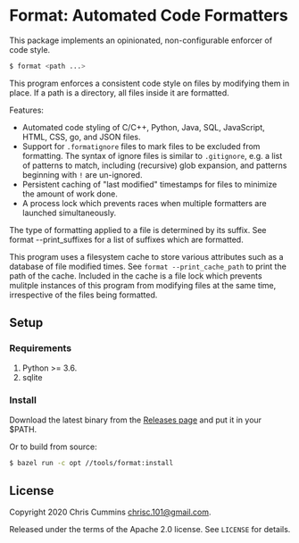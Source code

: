# Format: Automated Code Formatters

This package implements an opinionated, non-configurable enforcer of code style.

```sh
$ format <path ...>
```

This program enforces a consistent code style on files by modifying them in
place. If a path is a directory, all files inside it are formatted.

Features:

  * Automated code styling of C/C++, Python, Java, SQL, JavaScript, HTML,
    CSS, go, and JSON files.
  * Support for `.formatignore` files to mark files to be excluded from 
    formatting. The syntax of ignore files is similar to `.gitignore`, e.g. a 
    list of patterns to match, including (recursive) glob expansion, and 
    patterns beginning with `!` are un-ignored. 
  * Persistent caching of "last modified" timestamps for files to minimize the
    amount of work done.
  * A process lock which prevents races when multiple formatters are launched
    simultaneously.

The type of formatting applied to a file is determined by its suffix. See
format --print_suffixes for a list of suffixes which are formatted.

This program uses a filesystem cache to store various attributes such as a
database of file modified times. See `format --print_cache_path` to print the
path of the cache. Included in the cache is a file lock which prevents mulitple
instances of this program from modifying files at the same time, irrespective
of the files being formatted.

## Setup

### Requirements

1. Python >= 3.6.
1. sqlite

### Install

Download the latest binary from the [Releases page](https://github.com/ChrisCummins/format) and put it in your $PATH.

Or to build from source:

```sh
$ bazel run -c opt //tools/format:install
```

## License

Copyright 2020 Chris Cummins <chrisc.101@gmail.com>.

Released under the terms of the Apache 2.0 license. See
`LICENSE` for details.
